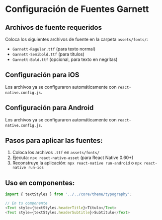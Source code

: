 # Configuración de Fuentes Garnett

## Archivos de fuente requeridos

Coloca los siguientes archivos de fuente en la carpeta `assets/fonts/`:

- `Garnett-Regular.ttf` (para texto normal)
- `Garnett-Semibold.ttf` (para títulos)
- `Garnett-Bold.ttf` (opcional, para texto en negritas)

## Configuración para iOS

Los archivos ya se configuraron automáticamente con `react-native.config.js`.

## Configuración para Android

Los archivos ya se configuraron automáticamente con `react-native.config.js`.

## Pasos para aplicar las fuentes:

1. Coloca los archivos `.ttf` en `assets/fonts/`
2. Ejecuta: `npx react-native-asset` (para React Native 0.60+)
3. Reconstruye la aplicación: `npx react-native run-android` o `npx react-native run-ios`

## Uso en componentes:

```typescript
import { textStyles } from '../../core/theme/typography';

// En tu componente
<Text style={textStyles.headerTitle}>Título</Text>
<Text style={textStyles.headerSubtitle}>Subtítulo</Text>
```
